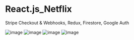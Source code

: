 # React.js_Netflix
Stripe Checkout &amp; Webhooks, Redux, Firestore, Google Auth

![image](https://github.com/turanserdar/React.js_Netflix/assets/85623664/e8bac704-a3b0-4ef3-b4b7-8cf5107b879f)
![image](https://github.com/turanserdar/React.js_Netflix/assets/85623664/a363b25a-142c-4af6-aa95-c321eb944905)
![image](https://github.com/turanserdar/React.js_Netflix/assets/85623664/7963ea8f-0f9b-4133-a019-1ba5521a94c3)
![image](https://github.com/turanserdar/React.js_Netflix/assets/85623664/8c22d440-448c-4bd1-8c92-19fe0cbf1050)




